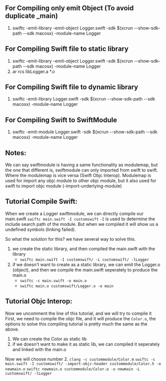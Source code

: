 ## For Compiling only emit Object (To avoid duplicate _main)
1. swiftc -emit-library -emit-object Logger.swift -sdk $(xcrun --show-sdk-path --sdk macosx) -module-name Logger

## For Compiling Swift file to static library
1. swiftc -emit-library -emit-object Logger.swift -sdk $(xcrun --show-sdk-path --sdk macosx) -module-name Logger
2. ar rcs libLogger.a *.o

## For Compiling Swift file to dynamic library
1. swiftc -emit-library Logger.swift -sdk $(xcrun --show-sdk-path --sdk macosx) -module-name Logger

## For Compiling Swift to SwiftModule
1. swiftc -emit-module Logger.swift -sdk $(xcrun --show-sdk-path --sdk macosx) -module-name Logger

## Notes:
We can say swiftmodule is having a same functionality as modulemap, but the one that different is, swiftmodule can only imported from swift to swift.
Where the modulemap is vice versa (Swift Objc Interop).
Modulemap is used for import any objc module to other objc module, but it also used for swift to import objc module (-import-underlying-module)

## Tutorial Compile Swift:
When we create a Logger swiftmodule, we can directly compile our main.swift
`swiftc main.swift -I customswift`
`-I` is used to determine the include search path of the module.
But when we compiled it will show us a undefined symbols (linking failed).

So what the solution for this?
we have several way to solve this.
1. we create the static library, and then compiled the main.swift with the library
    - `swiftc main.swift -I customswift/ -L customswift/ -lLogger`
2. if we doesn't want to create as a static library, we can emit the Logger.o (object), and then we compile the main.swift seperately to produce the main.o
    - `swiftc -c main.swift -o main.o`
    - `swiftc main.o customswift/Logger.o -o main`

## Tutorial Objc Interop:
Now we uncomment the line of this tutorial, and we will try to compile it
First, we need to compile the objc file, and it will produce the `Color.o`, the options to solve this compiling tutorial is pretty much the same as the above.
1. We can create the Color as static lib
2. if we doesn't want to make it as static lib, we can compiled it seperately and linked with the main.o

Now we will choose number 2.
`clang -c custommodule/Color.m`
`swiftc -c main.swift -I customswift/ -import-objc-header custommodule/Color.h -o newmain.o`
`swiftc newmain.o custommodule/Color.o -o newmain -L customswift/ -lLogger`